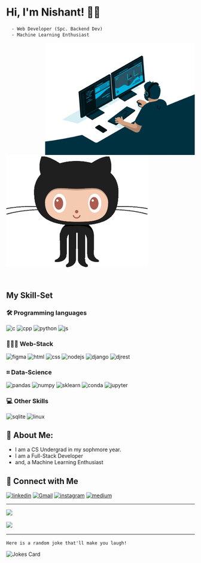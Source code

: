 
# Hi, I'm Nishant! 👋🏻
  

      - Web Developer (Spc. Backend Dev)
      - Machine Learning Enthusiast

  
<p>
  <img height=300 align="right" src="assets/python.gif"/>  &nbsp &nbsp   &nbsp &nbsp   &nbsp &nbsp   <img height=300 src="assets/github.gif" "/>
</p>
<br>

## My Skill-Set

### 🛠 Programming languages
![c](https://img.shields.io/badge/C-00599C?style=for-the-badge&logo=c&logoColor=white)
![cpp](https://img.shields.io/badge/C%2B%2B-00599C?style=for-the-badge&logo=c%2B%2B&logoColor=white)
![python](https://img.shields.io/badge/Python-FFD43B?style=for-the-badge&logo=python&logoColor=darkgreen)
![js](https://img.shields.io/badge/JavaScript-323330?style=for-the-badge&logo=javascript&logoColor=F7DF1E)

### 👨🏻‍💻 Web-Stack
![figma](https://img.shields.io/badge/Figma-F24E1E?style=for-the-badge&logo=figma&logoColor=white)
![html](https://img.shields.io/badge/HTML5-E34F26?style=for-the-badge&logo=html5&logoColor=white)
![css](	https://img.shields.io/badge/CSS3-1572B6?style=for-the-badge&logo=css3&logoColor=white)
![nodejs](https://img.shields.io/badge/Node.js-339933?style=for-the-badge&logo=nodedotjs&logoColor=white)
![django](https://img.shields.io/badge/Django-092E20?style=for-the-badge&logo=django&logoColor=green)
![djrest](https://img.shields.io/badge/django%20rest-ff1709?style=for-the-badge&logo=django&logoColor=white)

### ⌗ Data-Science
![pandas](https://img.shields.io/badge/Pandas-2C2D72?style=for-the-badge&logo=pandas&logoColor=white)
![numpy](https://img.shields.io/badge/Numpy-777BB4?style=for-the-badge&logo=numpy&logoColor=white)
![sklearn](https://img.shields.io/badge/scikit_learn-F7931E?style=for-the-badge&logo=scikit-learn&logoColor=white)
![conda](https://img.shields.io/badge/conda-342B029.svg?&style=for-the-badge&logo=anaconda&logoColor=white)
![jupyter](https://img.shields.io/badge/Jupyter-F37626.svg?&style=for-the-badge&logo=Jupyter&logoColor=white)

### 💻 Other Skills

![sqlite](https://img.shields.io/badge/SQLite-07405E?style=for-the-badge&logo=sqlite&logoColor=white)
![linux](	https://img.shields.io/badge/Linux-FCC624?style=for-the-badge&logo=linux&logoColor=black)
## 🚀 About Me:

- I am a CS Undergrad in my sophmore year.
- I am a Full-Stack Developer
- and, a Machine Learning Enthusiast
## 🔗 Connect with Me
[![linkedin](https://img.shields.io/badge/linkedin-0A66C2?style=for-the-badge&logo=linkedin&logoColor=white)](https://www.linkedin.com/in/nishantsh20/)
[![Gmail](https://img.shields.io/badge/Gmail-D14836?style=for-the-badge&logo=gmail&logoColor=white)](mailto:nishant-ai@outlook.com?subject=Contact%20From%20Github)
[![instagram](https://img.shields.io/badge/Instagram-E4405F?style=for-the-badge&logo=instagram&logoColor=white)](https://www.instagram.com/_nishan.t/)
[![medium](https://img.shields.io/badge/Medium-12100E?style=for-the-badge&logo=medium&logoColor=white)](https://neeshant.medium.com/)

<hr>
    
![](https://raw.githubusercontent.com/nishant-ai/github-stats-badge/master/profile-summary-card-output/radical/0-profile-details.svg)
    
![](https://raw.githubusercontent.com/nishant-ai/github-stats-badge/master/profile-summary-card-output/radical/1-repos-per-language.svg)
    
<hr>
  
    Here is a random joke that'll make you laugh!

![Jokes Card](https://readme-jokes.vercel.app/api)
